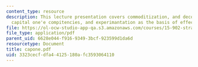 ```yaml
---
content_type: resource
description: This lecture presentation covers commoditization, and decommoditization,
  capital one'e compitencies, and experimantation as the basis of effective change.
file: https://ol-ocw-studio-app-qa.s3.amazonaws.com/courses/15-902-strategic-management-i-fall-2006/3323cecfdfa44125180afc3593064110_capone.pdf
file_type: application/pdf
parent_uid: 6628e044-f916-9349-3bcf-923599d1da6d
resourcetype: Document
title: capone.pdf
uid: 3323cecf-dfa4-4125-180a-fc3593064110
---
```

